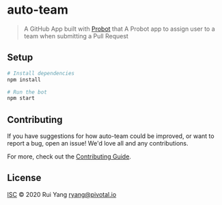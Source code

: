 # auto-team

> A GitHub App built with [Probot](https://github.com/probot/probot) that A Probot app to assign user to a team when submitting a Pull Request

## Setup

```sh
# Install dependencies
npm install

# Run the bot
npm start
```

## Contributing

If you have suggestions for how auto-team could be improved, or want to report a bug, open an issue! We'd love all and any contributions.

For more, check out the [Contributing Guide](CONTRIBUTING.md).

## License

[ISC](LICENSE) © 2020 Rui Yang <ryang@pivotal.io>
